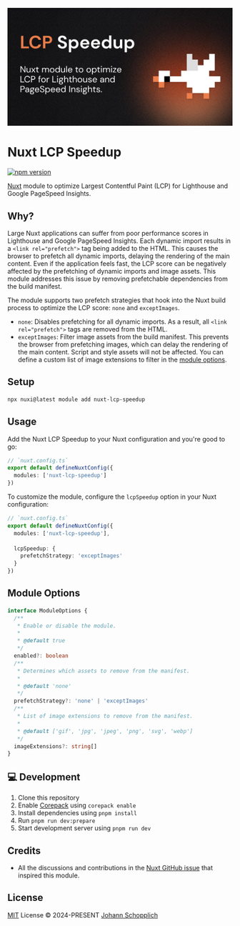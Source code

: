 ![Nuxt LCP Speedup](./.github/og.jpg)

# Nuxt LCP Speedup

[![npm version](https://img.shields.io/npm/v/nuxt-lcp-speedup)](https://www.npmjs.com/package/nuxt-lcp-speedup)

[Nuxt](https://nuxt.com) module to optimize Largest Contentful Paint (LCP) for Lighthouse and Google PageSpeed Insights.

## Why?

Large Nuxt applications can suffer from poor performance scores in Lighthouse and Google PageSpeed Insights. Each dynamic import results in a `<link rel="prefetch">` tag being added to the HTML. This causes the browser to prefetch all dynamic imports, delaying the rendering of the main content. Even if the application feels fast, the LCP score can be negatively affected by the prefetching of dynamic imports and image assets. This module addresses this issue by removing prefetchable dependencies from the build manifest.

The module supports two prefetch strategies that hook into the Nuxt build process to optimize the LCP score: `none` and `exceptImages`.

- `none`: Disables prefetching for all dynamic imports. As a result, all `<link rel="prefetch">` tags are removed from the HTML.
- `exceptImages`: Filter image assets from the build manifest. This prevents the browser from prefetching images, which can delay the rendering of the main content. Script and style assets will not be affected. You can define a custom list of image extensions to filter in the [module options](#module-options).

## Setup

```bash
npx nuxi@latest module add nuxt-lcp-speedup
```

## Usage

Add the Nuxt LCP Speedup to your Nuxt configuration and you're good to go:

```ts
// `nuxt.config.ts`
export default defineNuxtConfig({
  modules: ['nuxt-lcp-speedup']
})
```

To customize the module, configure the `lcpSpeedup` option in your Nuxt configuration:

```ts
// `nuxt.config.ts`
export default defineNuxtConfig({
  modules: ['nuxt-lcp-speedup'],

  lcpSpeedup: {
    prefetchStrategy: 'exceptImages'
  }
})
```

## Module Options

```ts
interface ModuleOptions {
  /**
   * Enable or disable the module.
   *
   * @default true
   */
  enabled?: boolean
  /**
   * Determines which assets to remove from the manifest.
   *
   * @default 'none'
   */
  prefetchStrategy?: 'none' | 'exceptImages'
  /**
   * List of image extensions to remove from the manifest.
   *
   * @default ['gif', 'jpg', 'jpeg', 'png', 'svg', 'webp']
   */
  imageExtensions?: string[]
}
```

## 💻 Development

1. Clone this repository
2. Enable [Corepack](https://github.com/nodejs/corepack) using `corepack enable`
3. Install dependencies using `pnpm install`
4. Run `pnpm run dev:prepare`
5. Start development server using `pnpm run dev`

## Credits

- All the discussions and contributions in the [Nuxt GitHub issue](https://github.com/nuxt/nuxt/issues/18376) that inspired this module.

## License

[MIT](./LICENSE) License © 2024-PRESENT [Johann Schopplich](https://github.com/johannschopplich)
